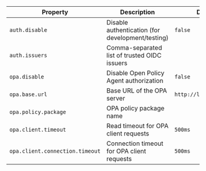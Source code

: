 | Property                        | Description                                      | Default                 |
|---------------------------------|--------------------------------------------------|-------------------------|
| `auth.disable`                  | Disable authentication (for development/testing) | `false`                 |
| `auth.issuers`                  | Comma-separated list of trusted OIDC issuers     |                         |
| `opa.disable`                   | Disable Open Policy Agent authorization          | `false`                 |
| `opa.base.url`                  | Base URL of the OPA server                       | `http://localhost:8181` |
| `opa.policy.package`            | OPA policy package name                          |                         |
| `opa.client.timeout`            | Read timeout for OPA client requests             | `500ms`                 |
| `opa.client.connection.timeout` | Connection timeout for OPA client requests       | `500ms`                 |
